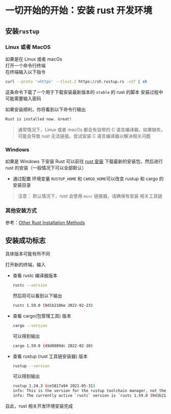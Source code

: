 # 一切开始的开始：安装 rust 开发环境

## 安装`rustup`

### Linux 或者 MacOS

如果是在 Linux 或者 macOs  
打开一个命令行终端  
在终端输入以下指令

```bash
curl --proto '=https' --tlsv1.2 https://sh.rustup.rs -sSf | sh
```

这条命令下载了一个用于下载安装最新版本的 `stable` 的 rust 的脚本
安装过程中可能需要输入密码

如果安装顺利，你将看到以下命令行输出

```bash
Rust is installed now. Great!
```

> 通常情况下，Linux 或者 macOs 都会有自带的 C 语言编译器，如果缺失，可能会导致 rust 无法链接。尝试安装 C 语言编译器以解决相关问题

### Windows

如果是 Windows 下安装 Rust
可以前往 [rust 安装](https://www.rust-lang.org/tools/install)
下载最新的安装包，然后进行 rust 的安装（一般情况下可以全部默认）

- 通过配置 环境变量 `RUSTUP_HOME` 和 `CARGO_HOME`可以改变 rustup 和 cargo 的安装目录

> 注意： 默认情况下，rust 会使用 `msvc` 链接器，请确保有安装 相关工具链

### 其他安装方式

参考：[Other Rust Installation Methods](https://forge.rust-lang.org/infra/other-installation-methods.html)

## 安装成功标志

具体版本可能有所不同

打开新的终端，输入

- 查看 rustc 编译器版本

  ```bash
  rustc --version
  ```

  然后将可以看到以下输出

  ```bash
  rustc 1.59.0 (9d1b2106e 2022-02-23)
  ```

- 查看 cargo(包管理工具) 版本

  ```bash
  cargo --version
  ```

  可以得到输出

  ```bash
  cargo 1.59.0 (49d8809dc 2022-02-10)
  ```

- 查看 rustup (rust 工具链安装器) 版本

  ```bash
  rustup --version

  ```

  可以得到输出

  ```bash
  rustup 1.24.3 (ce5817a94 2021-05-31)
  info: This is the version for the rustup toolchain manager, not the rustc compiler.
  info: The currently active `rustc` version is `rustc 1.59.0 (9d1b2106e 2022-02-23)`
  ```

自此，rust 相关开发环境安装完成
